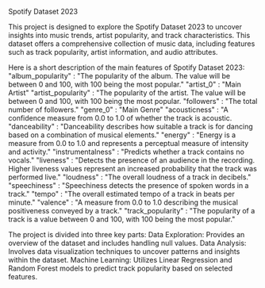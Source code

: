 Spotify Dataset 2023

This project is designed to explore the Spotify Dataset 2023 to uncover insights into music trends, artist popularity, and track characteristics. This dataset offers a comprehensive collection of music data, including features such as track popularity, artist information, and audio attributes. 

Here is a short description of the main features of Spotify Dataset 2023:
"album_popularity" : "The popularity of the album. The value will be between 0 and 100, with 100 being the most popular."
"artist_0" : "Main Artist"
"artist_popularity" : "The popularity of the artist. The value will be between 0 and 100, with 100 being the most popular.
"followers" : "The total number of followers."
"genre_0" : "Main Genre"
"acousticness" : "A confidence measure from 0.0 to 1.0 of whether the track is acoustic.
"danceability" : "Danceability describes how suitable a track is for dancing based on a combination of musical elements."
"energy" : "Energy is a measure from 0.0 to 1.0 and represents a perceptual measure of intensity and activity."
"instrumentalness" : "Predicts whether a track contains no vocals."
"liveness" : "Detects the presence of an audience in the recording. Higher liveness values represent an increased probability that the track was performed live."
"loudness" : "The overall loudness of a track in decibels."
"speechiness" : "Speechiness detects the presence of spoken words in a track."
"tempo" : "The overall estimated tempo of a track in beats per minute."
"valence" : "A measure from 0.0 to 1.0 describing the musical positiveness conveyed by a track."
"track_popularity" : "The popularity of a track is a value between 0 and 100, with 100 being the most popular."

The project is divided into three key parts:
Data Exploration: Provides an overview of the dataset and includes handling null values.
Data Analysis: Involves data visualization techniques to uncover patterns and insights within the dataset.
Machine Learning: Utilizes Linear Regression and Random Forest models to predict track popularity based on selected features.
